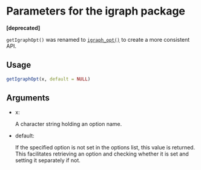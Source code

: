 # Parameters for the igraph package

**\[deprecated\]**

`getIgraphOpt()` was renamed to
[`igraph_opt()`](https://r.igraph.org/reference/igraph_options.md) to
create a more consistent API.

## Usage

``` r
getIgraphOpt(x, default = NULL)
```

## Arguments

- x:

  A character string holding an option name.

- default:

  If the specified option is not set in the options list, this value is
  returned. This facilitates retrieving an option and checking whether
  it is set and setting it separately if not.

